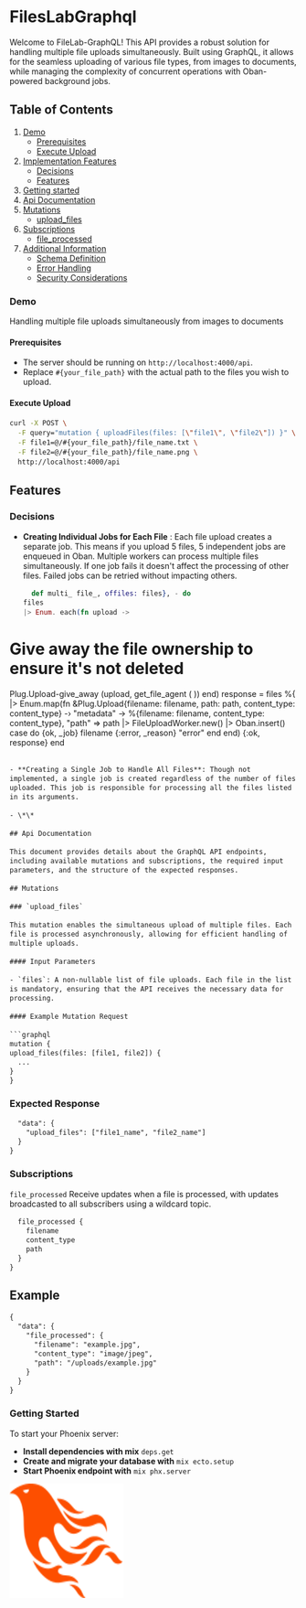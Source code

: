 # FilesLabGraphql

Welcome to FileLab-GraphQL! This API provides a robust solution for handling multiple file uploads simultaneously. Built using GraphQL, it allows for the seamless uploading of various file types, from images to documents, while managing the complexity of concurrent operations with Oban-powered background jobs.

## Table of Contents

1. [Demo](#demo)
   - [Prerequisites](#prerequisites)
   - [Execute Upload](#execute-upload)
2. [Implementation Features](#implementation-features)
   - [Decisions](#decisions)
   - [Features](#features)
3. [Getting started](#getting-tarted)
4. [Api Documentation](#api-documentation)
5. [Mutations](#mutations)
   - [upload_files](#upload_files)
6. [Subscriptions](#subscriptions)
   - [file_processed](#file_processed)
7. [Additional Information](#additional-information)
   - [Schema Definition](#schema-definition)
   - [Error Handling](#error-handling)
   - [Security Considerations](#security-considerations)

### Demo

Handling multiple file uploads simultaneously from images to documents

#### Prerequisites

- The server should be running on `http://localhost:4000/api`.
- Replace `#{your_file_path}` with the actual path to the files you wish to upload.

#### Execute Upload

```bash
curl -X POST \
  -F query="mutation { uploadFiles(files: [\"file1\", \"file2\"]) }" \
  -F file1=@/#{your_file_path}/file_name.txt \
  -F file2=@/#{your_file_path}/file_name.png \
  http://localhost:4000/api
```

## Features

### Decisions

- **Creating Individual Jobs for Each File** : Each file upload creates a separate job. This means if you upload 5 files, 5 independent jobs are enqueued in Oban.
  Multiple workers can process multiple files simultaneously.
  If one job fails it doesn't affect the processing of other files. Failed jobs can be retried without impacting others.

  ```elixir
    def multi_ file_, offiles: files}, - do
  files
  |> Enum. each(fn upload ->
  ```

# Give away the file ownership to ensure it's not deleted

Plug.Upload-give_away (upload, get_file_agent ( )) end)
response =
files
%{
|> Enum.map(fn &Plug.Upload{filename: filename, path: path, content_type: content_type} -›
"metadata" →
%{filename: filename, content_type: content_type},
"path" => path
|> FileUploadWorker.new()
|> Oban.insert()
case
do
{ok, \_job}
filename
{:error, \_reason}
"error"
end end)
{:ok, response} end

````

- **Creating a Single Job to Handle All Files**: Though not implemented, a single job is created regardless of the number of files uploaded. This job is responsible for processing all the files listed in its arguments.

- \*\*

## Api Documentation

This document provides details about the GraphQL API endpoints, including available mutations and subscriptions, the required input parameters, and the structure of the expected responses.

## Mutations

### `upload_files`

This mutation enables the simultaneous upload of multiple files. Each file is processed asynchronously, allowing for efficient handling of multiple uploads.

#### Input Parameters

- `files`: A non-nullable list of file uploads. Each file in the list is mandatory, ensuring that the API receives the necessary data for processing.

#### Example Mutation Request

```graphql
mutation {
upload_files(files: [file1, file2]) {
  ...
}
}
````

### Expected Response

```{
  "data": {
    "upload_files": ["file1_name", "file2_name"]
  }
}
```

### Subscriptions

`file_processed`
Receive updates when a file is processed, with updates broadcasted to all subscribers using a wildcard topic.

```subscription {
  file_processed {
    filename
    content_type
    path
  }
}
```

## Example

```
{
  "data": {
    "file_processed": {
      "filename": "example.jpg",
      "content_type": "image/jpeg",
      "path": "/uploads/example.jpg"
    }
  }
}
```

### Getting Started

To start your Phoenix server:

- **Install dependencies with mix** `deps.get`
- **Create and migrate your database with** `mix ecto.setup`
- **Start Phoenix endpoint with** `mix phx.server`

<img src="/priv/static/images/logo.svg" alt="Alt text" title="Optional title" width="200" height="200"/>

